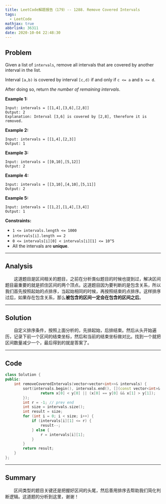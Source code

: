 ```yaml
---
title: LeetCode解题报告（179）-- 1288. Remove Covered Intervals
tags:
  - LeetCode
mathjax: true
abbrlink: 36311
date: 2020-10-04 22:48:30
---
```


## Problem

Given a list of `intervals`, remove all intervals that are covered by another interval in the list.

Interval `[a,b)` is covered by interval `[c,d)` if and only if `c <= a` and `b <= d`.

After doing so, return *the number of remaining intervals*.

<!-- more -->

**Example 1:**

```
Input: intervals = [[1,4],[3,6],[2,8]]
Output: 2
Explanation: Interval [3,6] is covered by [2,8], therefore it is removed.
```

**Example 2:**

```
Input: intervals = [[1,4],[2,3]]
Output: 1
```

**Example 3:**

```
Input: intervals = [[0,10],[5,12]]
Output: 2
```

**Example 4:**

```
Input: intervals = [[3,10],[4,10],[5,11]]
Output: 2
```

**Example 5:**

```
Input: intervals = [[1,2],[1,4],[3,4]]
Output: 1
```

**Constraints:**

- `1 <= intervals.length <= 1000`
- `intervals[i].length == 2`
- `0 <= intervals[i][0] < intervals[i][1] <= 10^5`
- All the intervals are **unique**.

------

## Analysis

&emsp;&emsp;这道题目是区间相关的题目，之前在分析类似题目的时候也提到过，解决区间题目最重要的就是抓住区间的两个顶点。这道题目因为要判断的是包含关系，所以我们首先按照起始的点排序，当起始相同的时候，再按照结束的点排序。这样排序过后，如果存在包含关系，那么**被包含的区间一定会在包含的区间之后**。

------

## Solution

&emsp;&emsp;自定义排序条件，按照上面分析的，先排起始，后排结束。然后从头开始遍历，记录下前一个区间的结束坐标，然后和当前的结束坐标做对比。找到一个就把区间数量减少一个，最后得到的就是答案了。

------

## Code

```c++
class Solution {
public:
    int removeCoveredIntervals(vector<vector<int>>& intervals) {
        sort(intervals.begin(), intervals.end(), [](const vector<int>& x, const vector<int>& y) {
                return x[0] < y[0] || (x[0] == y[0] && x[1] > y[1]);
        });
        int r = -1; // prev end
        int size = intervals.size();
        int result = size;
        for (int i = 0; i < size; i++) {
            if (intervals[i][1] <= r) {
                result--;
            } else {
                r = intervals[i][1];
            }
        }
        return result;
    }
};
```

------

## Summary

&emsp;&emsp;区间类型的题目关键还是把握好区间的头尾，然后善用排序去帮助我们简化判断逻辑。这道题的分析到这里，谢谢！
